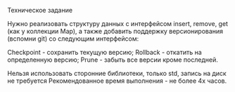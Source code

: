 Техническое задание

Нужно реализовать структуру данных с интерфейсом insert, remove, get (как у коллекции Map), а также добавить поддержку версионирования (вспомни git) со следующим интерфейсом:

Checkpoint - сохранить текущую версию;
Rollback - откатить на определенную версию;
Prune - забыть все версии кроме последней.

Нельзя использовать сторонние библиотеки, только std, запись на диск не требуется
Рекомендованное время выполнения - не более 4х часов. 

